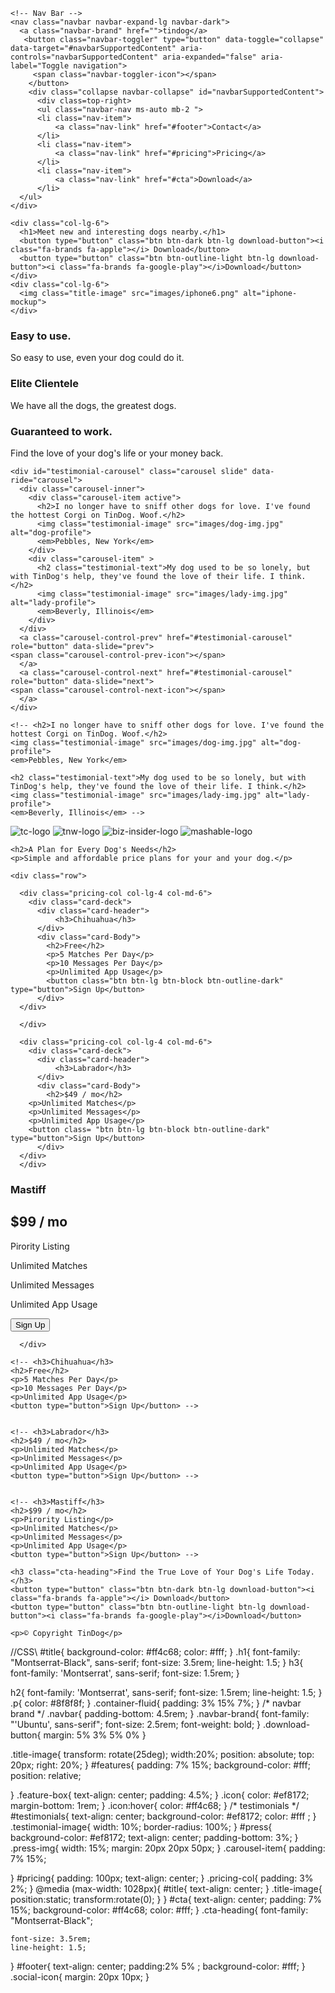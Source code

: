<!DOCTYPE html>
<html>

<head>
  <meta charset="utf-8">
  <title>TinDog</title>
 <!-- BOOTSTRAP LINK -->
  <link href="https://cdn.jsdelivr.net/npm/bootstrap@5.0.2/dist/css/bootstrap.min.css" rel="stylesheet" integrity="sha384-EVSTQN3/azprG1Anm3QDgpJLIm9Nao0Yz1ztcQTwFspd3yD65VohhpuuCOmLASjC" crossorigin="anonymous">
  <!-- CSS stylesheets  -->
  <script src="2/dist/js/bootstrap.bundle.min.js" integrity="sha384-MrcW6ZMFYlzcLA8Nl+NtUVF0sA7MsXsP1UyJoMp4YLEuNSfAP+JcXn/tWtIaxVXM" crossorigin="anonymous"></script>
  <link rel="stylesheet" href="style.css">
  <link href="https://fonts.googleapis.com/css2?family=Rubik+Bubbles&display=swap" rel="stylesheet">
  <!-- google fonts -->
  <link href="https://fonts.googleapis.com"><link rel="preconnect" href="https://fonts.gstatic.com" crossorigin><link href="https://fonts.googleapis.com/css2?family=Montserrat:ital,wght@0,600;1,900&family=Ubuntu&display=swap" rel="stylesheet">
 <link  href="https://fonts.googleapis.com">
<link  href="https://fonts.gstatic.com" crossorigin>
  <!--Font awesome  -->
  <script src="https://kit.fontawesome.com/07aa7bb5c4.js" crossorigin="anonymous"></script>
</head>
<body>
  <section id="title">
    <div class="container-fluid">


    <!-- Nav Bar -->
    <nav class="navbar navbar-expand-lg navbar-dark">
      <a class="navbar-brand" href="">tindog</a>
       <button class="navbar-toggler" type="button" data-toggle="collapse" data-target="#navbarSupportedContent" aria-controls="navbarSupportedContent" aria-expanded="false" aria-label="Toggle navigation">
         <span class="navbar-toggler-icon"></span>
        </button>
        <div class="collapse navbar-collapse" id="navbarSupportedContent">
          <div class=top-right>
          <ul class="navbar-nav ms-auto mb-2 ">
          <li class="nav-item">
              <a class="nav-link" href="#footer">Contact</a>
          </li>
          <li class="nav-item">
              <a class="nav-link" href="#pricing">Pricing</a>
          </li>
          <li class="nav-item">
              <a class="nav-link" href="#cta">Download</a>
          </li>
      </ul>
    </div>
   </div>
  </nav>
    <!-- Title -->
    <div class="row">

    <div class="col-lg-6">
      <h1>Meet new and interesting dogs nearby.</h1>
      <button type="button" class="btn btn-dark btn-lg download-button"><i class="fa-brands fa-apple"></i> Download</button>
      <button type="button" class="btn btn-outline-light btn-lg download-button"><i class="fa-brands fa-google-play"></i>Download</button>
    </div>
    <div class="col-lg-6">
      <img class="title-image" src="images/iphone6.png" alt="iphone-mockup">
    </div>
  </div>
</div>

  </section>



  <!-- Features -->

  <section id="features">
  <div class="row">
  <div class="feature-box col-lg-4">
    <i class="icon fa-solid fa-circle-check fa-4x"></i>
    <h3>Easy to use.</h3>
    <p>So easy to use, even your dog could do it.</p>
  </div>
  <div class="feature-box col-lg-4">
    <i class="icon fa-solid fa-heart fa-4x"></i>
    <h3>Elite Clientele</h3>
    <p>We have all the dogs, the greatest dogs.</p>
  </div>
  <div class="feature-box col-lg-4">
    <i class="icon fa-solid fa-bullseye fa-4x"></i>
    <h3>Guaranteed to work.</h3>
    <p>Find the love of your dog's life or your money back.</p>
  </div>

  </div>

  </section>


  <!-- Testimonials -->

  <section id="testimonials">

    <div id="testimonial-carousel" class="carousel slide" data-ride="carousel">
      <div class="carousel-inner">
        <div class="carousel-item active">
          <h2>I no longer have to sniff other dogs for love. I've found the hottest Corgi on TinDog. Woof.</h2>
          <img class="testimonial-image" src="images/dog-img.jpg" alt="dog-profile">
          <em>Pebbles, New York</em>
        </div>
        <div class="carousel-item" >
          <h2 class="testimonial-text">My dog used to be so lonely, but with TinDog's help, they've found the love of their life. I think.</h2>
          <img class="testimonial-image" src="images/lady-img.jpg" alt="lady-profile">
          <em>Beverly, Illinois</em>
        </div>
      </div>
      <a class="carousel-control-prev" href="#testimonial-carousel" role="button" data-slide="prev">
    <span class="carousel-control-prev-icon"></span>
      </a>
      <a class="carousel-control-next" href="#testimonial-carousel" role="button" data-slide="next">
    <span class="carousel-control-next-icon"></span>
      </a>
    </div>
  </section>


    <!-- <h2>I no longer have to sniff other dogs for love. I've found the hottest Corgi on TinDog. Woof.</h2>
    <img class="testimonial-image" src="images/dog-img.jpg" alt="dog-profile">
    <em>Pebbles, New York</em>

    <h2 class="testimonial-text">My dog used to be so lonely, but with TinDog's help, they've found the love of their life. I think.</h2>
    <img class="testimonial-image" src="images/lady-img.jpg" alt="lady-profile">
    <em>Beverly, Illinois</em> -->

  


  <!-- Press -->

  <section id="press">
    <img class="press-img" src="images/techcrunch.png" alt="tc-logo">
    <img class="press-img" src="images/tnw.png" alt="tnw-logo">
    <img class="press-img" src="images/bizinsider.png" alt="biz-insider-logo">
    <img class="press-img" src="images/mashable.png" alt="mashable-logo">

  </section>


  <!-- Pricing -->

  <section id="pricing">

    <h2>A Plan for Every Dog's Needs</h2>
    <p>Simple and affordable price plans for your and your dog.</p>

    <div class="row">

      <div class="pricing-col col-lg-4 col-md-6">
        <div class="card-deck">
          <div class="card-header">
              <h3>Chihuahua</h3>
          </div>
          <div class="card-Body">
            <h2>Free</h2>
            <p>5 Matches Per Day</p>
            <p>10 Messages Per Day</p>
            <p>Unlimited App Usage</p>
            <button class="btn btn-lg btn-block btn-outline-dark" type="button">Sign Up</button>
          </div>
      </div>

      </div>

      <div class="pricing-col col-lg-4 col-md-6">
        <div class="card-deck">
          <div class="card-header">
              <h3>Labrador</h3>
          </div>
          <div class="card-Body">
            <h2>$49 / mo</h2>
        <p>Unlimited Matches</p>
        <p>Unlimited Messages</p>
        <p>Unlimited App Usage</p>
        <button class= "btn btn-lg btn-block btn-outline-dark" type="button">Sign Up</button>
          </div>
      </div>
      </div>
  <!-- <div class="card-deck">
      <div class="card-header">
          <h3>Labrador</h3>
      </div>
      <div class="card-Body">
        <h2>$49 / mo</h2>
    <p>Unlimited Matches</p>
    <p>Unlimited Messages</p>
    <p>Unlimited App Usage</p>
    <button type="button">Sign Up</button>
      </div>
  </div> -->
  <div class="pricing-col col-lg-4">
    <div class="card-deck">
      <div class="card-header">
          <h3>Mastiff</h3>
      </div>
      <div class="card-Body">
        <h2>$99 / mo</h2>
        <p>Pirority Listing</p>
        <p>Unlimited Matches</p>
        <p>Unlimited Messages</p>
        <p>Unlimited App Usage</p>
        <button class="btn btn-lg btn-block btn-outline-dark" type="button">Sign Up</button>
          
      </div>
  </div>

  </div>
  
  <!-- <div class="card-deck">
      <div class="card-header">
          <h3>Mastiff</h3>
      </div>
      <div class="card-Body">
        <h2>$99 / mo</h2>
        <p>Pirority Listing</p>
        <p>Unlimited Matches</p>
        <p>Unlimited Messages</p>
        <p>Unlimited App Usage</p>
        <button type="button">Sign Up</button>
          
      </div>
  </div> -->


    <!-- <h3>Chihuahua</h3>
    <h2>Free</h2>
    <p>5 Matches Per Day</p>
    <p>10 Messages Per Day</p>
    <p>Unlimited App Usage</p>
    <button type="button">Sign Up</button> -->


    <!-- <h3>Labrador</h3>
    <h2>$49 / mo</h2>
    <p>Unlimited Matches</p>
    <p>Unlimited Messages</p>
    <p>Unlimited App Usage</p>
    <button type="button">Sign Up</button> -->


    <!-- <h3>Mastiff</h3>
    <h2>$99 / mo</h2>
    <p>Pirority Listing</p>
    <p>Unlimited Matches</p>
    <p>Unlimited Messages</p>
    <p>Unlimited App Usage</p>
    <button type="button">Sign Up</button> -->

  </section>


  <!-- Call to Action -->

  <section id="cta">

    <h3 class="cta-heading">Find the True Love of Your Dog's Life Today.</h3>
    <button type="button" class="btn btn-dark btn-lg download-button"><i class="fa-brands fa-apple"></i> Download</button>
    <button type="button" class="btn btn-outline-light btn-lg download-button"><i class="fa-brands fa-google-play"></i>Download</button>

  </section>


  <!-- Footer -->

  <footer id="footer">
    <i class="social-icon fa-brands fa-facebook"></i>
    <i class="social-icon fa-brands fa-twitter"></i>
    <i class="social-icon fa-brands fa-instagram"></i>
    <i class="social-icon fa-regular fa-envelope"></i>

    <p>© Copyright TinDog</p>

  </footer>
  <script src="https://code.jquery.com/jquery-3.2.1.slim.min.js" integrity="sha384-KJ3o2DKtIkvYIK3UENzmM7KCkRr/rE9/Qpg6aAZGJwFDMVNA/GpGFF93hXpG5KkN" crossorigin="anonymous"></script>
    <script src="https://cdn.jsdelivr.net/npm/popper.js@1.12.9/dist/umd/popper.min.js" integrity="sha384-ApNbgh9B+Y1QKtv3Rn7W3mgPxhU9K/ScQsAP7hUibX39j7fakFPskvXusvfa0b4Q" crossorigin="anonymous"></script>
    <script src="https://cdn.jsdelivr.net/npm/bootstrap@4.0.0/dist/js/bootstrap.min.js" integrity="sha384-JZR6Spejh4U02d8jOt6vLEHfe/JQGiRRSQQxSfFWpi1MquVdAyjUar5+76PVCmYl" crossorigin="anonymous"></script>


</body>

</html>



//CSS\\
#title{
    background-color: #ff4c68;
    color: #fff;
}
.h1{
    font-family: "Montserrat-Black", sans-serif;
    font-size: 3.5rem;
    line-height: 1.5;
}
h3{
    font-family: 'Montserrat', sans-serif;
    font-size: 1.5rem;
}

h2{
    font-family: 'Montserrat', sans-serif;
    font-size: 1.5rem;
    line-height: 1.5;
}
.p{
    color: #8f8f8f;
}
.container-fluid{
    padding: 3% 15% 7%;
}
/* navbar brand */
.navbar{
    padding-bottom: 4.5rem;
}
.navbar-brand{
    font-family: "'Ubuntu', sans-serif";
    font-size: 2.5rem;
    font-weight: bold;
}
.download-button{
    margin: 5% 3% 5% 0%
}

.title-image{
    transform: rotate(25deg);
    width:20%;
    position: absolute;
    top: 20px;
    right: 20%;
}
#features{
    padding: 7% 15%;
    background-color: #fff;
    position: relative;

}
.feature-box{
    text-align: center;
    padding: 4.5%;
}
.icon{
    color: #ef8172;
    margin-bottom: 1rem;
}
.icon:hover{
    color: #ff4c68;
}
/* testimonials */
#testimonials{
    text-align: center;
    background-color: #ef8172;
    color: #fff ;
}
.testimonial-image{
    width: 10%;
    border-radius: 100%;
}
#press{
    background-color: #ef8172;
    text-align: center;
    padding-bottom: 3%;
}
.press-img{
    width: 15%;
    margin: 20px 20px 50px;
}
.carousel-item{
    padding: 7% 15%;

}
#pricing{
   padding: 100px;
   text-align: center;
}
.pricing-col{
    padding: 3% 2%;
}
@media (max-width: 1028px){
    #title{
        text-align: center;
    }
    .title-image{
        position:static;
        transform:rotate(0);
    }
}
#cta{
    text-align: center;
    padding: 7% 15%;
    background-color: #ff4c68;
    color: #fff;
}
.cta-heading{
    font-family: "Montserrat-Black";
    
    font-size: 3.5rem;
    line-height: 1.5;
}
#footer{
    text-align: center;
    padding:2% 5% ;
    background-color: #fff;
}
.social-icon{
    margin: 20px 10px;
}
